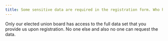 ```yaml
---
title: Some sensitive data are required in the registration form. Who has access to these?
---
```

Only our elected union board has access to the full data set that you provide us upon registration. No one else and also no one can request the data.
